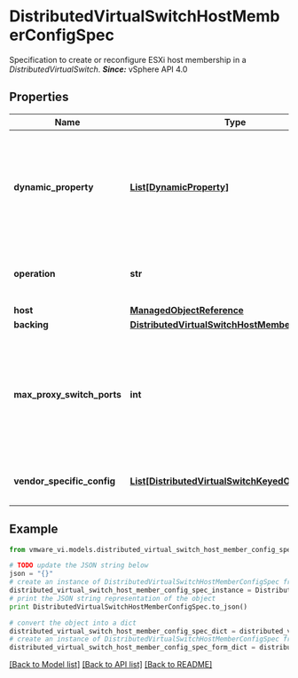# DistributedVirtualSwitchHostMemberConfigSpec

Specification to create or reconfigure ESXi host membership in a *DistributedVirtualSwitch*.  ***Since:*** vSphere API 4.0 

## Properties
Name | Type | Description | Notes
------------ | ------------- | ------------- | -------------
**dynamic_property** | [**List[DynamicProperty]**](DynamicProperty.md) | Set of dynamic properties.  This property is optional because only the properties of an object that are unknown to a client will be part of this set. This property is not readonly just in case we want to send such properties from a client in the future.  | [optional] 
**operation** | **str** | Host member operation type.  See *ConfigSpecOperation_enum* for valid values.  ***Since:*** vSphere API 4.0  | 
**host** | [**ManagedObjectReference**](ManagedObjectReference.md) |  | 
**backing** | [**DistributedVirtualSwitchHostMemberBacking**](DistributedVirtualSwitchHostMemberBacking.md) |  | [optional] 
**max_proxy_switch_ports** | **int** | Maximum number of ports allowed in the *HostProxySwitch*.  _ESXi 5.0 and earlier hosts_: If you are reconfiguring an existing host membership, that is, the proxy switch already exists, you must reboot the host for the new setting to take effect.  ***Since:*** vSphere API 4.0  | [optional] 
**vendor_specific_config** | [**List[DistributedVirtualSwitchKeyedOpaqueBlob]**](DistributedVirtualSwitchKeyedOpaqueBlob.md) | Opaque binary blob that stores vendor specific configuration.  ***Since:*** vSphere API 4.0  | [optional] 

## Example

```python
from vmware_vi.models.distributed_virtual_switch_host_member_config_spec import DistributedVirtualSwitchHostMemberConfigSpec

# TODO update the JSON string below
json = "{}"
# create an instance of DistributedVirtualSwitchHostMemberConfigSpec from a JSON string
distributed_virtual_switch_host_member_config_spec_instance = DistributedVirtualSwitchHostMemberConfigSpec.from_json(json)
# print the JSON string representation of the object
print DistributedVirtualSwitchHostMemberConfigSpec.to_json()

# convert the object into a dict
distributed_virtual_switch_host_member_config_spec_dict = distributed_virtual_switch_host_member_config_spec_instance.to_dict()
# create an instance of DistributedVirtualSwitchHostMemberConfigSpec from a dict
distributed_virtual_switch_host_member_config_spec_form_dict = distributed_virtual_switch_host_member_config_spec.from_dict(distributed_virtual_switch_host_member_config_spec_dict)
```
[[Back to Model list]](../README.md#documentation-for-models) [[Back to API list]](../README.md#documentation-for-api-endpoints) [[Back to README]](../README.md)


